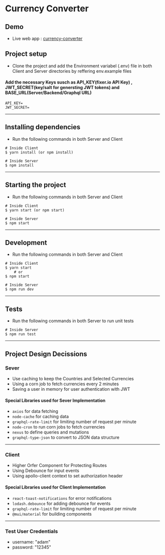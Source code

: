 # Currency Converter

## Demo

- Live web app : [currency-converter](https://currency-converter-anyfin.netlify.app)

## Project setup

- Clone the project and add the Environment variabel (.env) file in both Client and Server directories by reffering env.example files

#### Add the necessary Keys susch as API_KEY(fixer.io API Key) , JWT_SECRET(key/salt for genersting JWT tokens) and BASE_URL(Server/Backend/Graphql URL)

```
API_KEY=
JWT_SECRET=
```

---

## Installing dependencies

- Run the following commands in both Server and Client

```
# Inside Client
$ yarn install (or npm install)

# Inside Server
$ npm install

```

---

## Starting the project

- Run the following commands in both Server and Client

```
# Inside Client
$ yarn start (or npm start)

# Inside Server
$ npm start

```

---

## Development

- Run the following commands in both Server and Client

```
# Inside Client
$ yarn start
    # or
$ npm start

# Inside Server
$ npm run dev

```

---

## Tests

- Run the following commands in both Server to run unit tests

```
# Inside Server
$ npm run test
```

---

## Project Design Decissions

### Sever

- Use caching to keep the Countries and Selected Currencies
- Using a corn job to fetch currencies every 2 minutes
- Saving a user in memory for user authentication with JWT

#### Special Libraries used for Sever Implementation

- `axios` for data fetching
- `node-cache` for caching data
- `graphql-rate-limit` for limiting number of request per minute
- `node-cron` to run corn jobs to fetch currencies
- `nexus` to define queries and mutations
- `graphql-type-json` to convert to JSON data structure

---

### Client

- Higher Orfer Component for Protecting Routes
- Using Debounce for input events
- Using apollo-client context to set authorization header

#### Special Libraries used for Client Implementation

- `react-toast-notifications` for error notifications
- `lodash.debounce` for adding debounce for events
- `graphql-rate-limit` for limiting number of request per minute
- `@mui/material` for building components

---

### Test User Credentials

- username: "adam"
- password: "12345"
